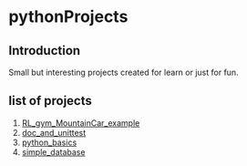 # pythonProjects  
## Introduction
Small but interesting projects created for learn or just for fun.  
## list of projects  
1. [RL_gym_MountainCar_example](https://github.com/Peng-G/pythonProjects/blob/master/RL_gym_MountainCar_example.py)
2. [doc_and_unittest](https://github.com/Peng-G/pythonProjects/tree/master/doc_and_unittest)
3. [python_basics](https://github.com/Peng-G/pythonProjects/tree/master/python_basics)
4. [simple_database](https://github.com/Peng-G/pythonProjects/tree/master/database)